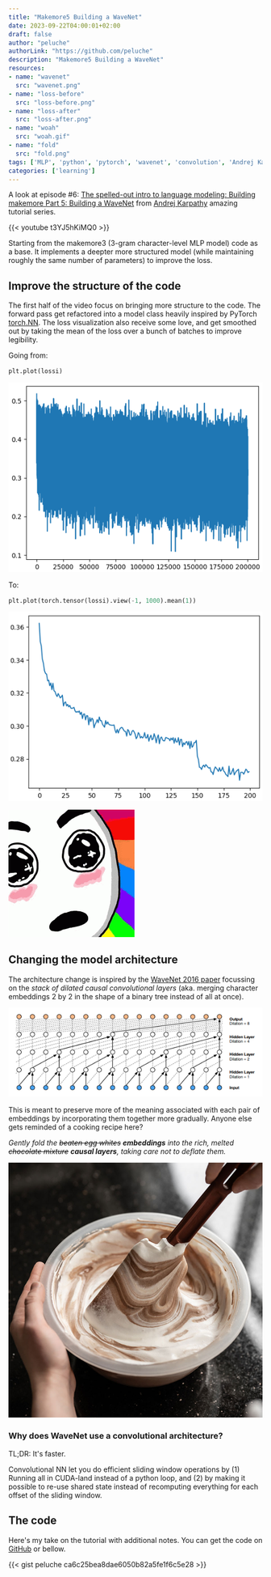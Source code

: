 ```yaml
---
title: "Makemore5 Building a WaveNet"
date: 2023-09-22T04:00:01+02:00
draft: false
author: "peluche"
authorLink: "https://github.com/peluche"
description: "Makemore5 Building a WaveNet"
resources:
- name: "wavenet"
  src: "wavenet.png"
- name: "loss-before"
  src: "loss-before.png"
- name: "loss-after"
  src: "loss-after.png"
- name: "woah"
  src: "woah.gif"
- name: "fold"
  src: "fold.png"
tags: ['MLP', 'python', 'pytorch', 'wavenet', 'convolution', 'Andrej Karpathy']
categories: ['learning']
---
```


A look at episode #6: [The spelled-out intro to language modeling: Building makemore Part 5: Building a WaveNet](https://youtu.be/t3YJ5hKiMQ0?list=PLAqhIrjkxbuWI23v9cThsA9GvCAUhRvKZ) from [Andrej Karpathy](https://karpathy.ai/) amazing tutorial series.

{{< youtube t3YJ5hKiMQ0 >}}

Starting from the makemore3 (3-gram character-level MLP model) code as a base. It implements a deepter more structured model (while maintaining roughly the same number of parameters) to improve the loss.

## Improve the structure of the code
The first half of the video focus on bringing more structure to the code. The forward pass get refactored into a model class heavily inspired by PyTorch [torch.NN](https://pytorch.org/docs/stable/nn.html). The loss visualization also receive some love, and get smoothed out by taking the mean of the loss over a bunch of batches to improve legibility.

Going from:

```python
plt.plot(lossi)
```

![loss-before](loss-before.png "Loss before")

To:

```python
plt.plot(torch.tensor(lossi).view(-1, 1000).mean(1))
```

![loss-before](loss-after.png "Loss after")

![woah](woah.gif)

## Changing the model architecture
The architecture change is inspired by the [WaveNet 2016 paper](https://arxiv.org/abs/1609.03499) focussing on the _stack of dilated causal convolutional layers_ (aka. merging character embeddings 2 by 2 in the shape of a binary tree instead of all at once).

![wavenet](wavenet.png "WaveNet's stack of dilated causal convolutional layers")

This is meant to preserve more of the meaning associated with each pair of embeddings by incorporating them together more gradually. Anyone else gets reminded of a cooking recipe here?

_Gently fold the ~~beaten egg whites~~ **embeddings** into the rich, melted ~~chocolate mixture~~ **causal layers**, taking care not to deflate them._

![fold](fold.png "Folding egg whites to make a chocolate mousse")

### Why does WaveNet use a convolutional architecture?
TL;DR: It's faster.

Convolutional NN let you do efficient sliding window operations by (1) Running all in CUDA-land instead of a python loop, and (2) by making it possible to re-use shared state instead of recomputing everything for each offset of the sliding window.

## The code
Here's my take on the tutorial with additional notes. You can get the code on [GitHub](https://github.com/peluche/makemore) or bellow.

{{< gist peluche ca6c25bea8dae6050b82a5fe1f6c5e28 >}}